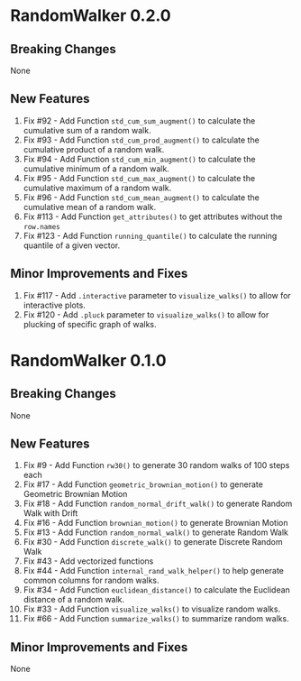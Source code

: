 # RandomWalker 0.2.0

## Breaking Changes
None

## New Features
1. Fix #92 - Add Function `std_cum_sum_augment()` to calculate the cumulative 
sum of a random walk.
2. Fix #93 - Add Function `std_cum_prod_augment()` to calculate the cumulative
product of a random walk.
3. Fix #94 - Add Function `std_cum_min_augment()` to calculate the cumulative
minimum of a random walk.
4. Fix #95 - Add Function `std_cum_max_augment()` to calculate the cumulative
maximum of a random walk.
5. Fix #96 - Add Function `std_cum_mean_augment()` to calculate the cumulative
mean of a random walk.
6. Fix #113 - Add Function `get_attributes()` to get attributes without the `row.names`
7. Fix #123 - Add Function `running_quantile()` to calculate the running quantile
of a given vector.

## Minor Improvements and Fixes
1. Fix #117 - Add `.interactive` parameter to `visualize_walks()` to allow for
interactive plots.
2. Fix #120 - Add `.pluck` parameter to `visualize_walks()` to allow for plucking
of specific graph of walks.

# RandomWalker 0.1.0

## Breaking Changes
None

## New Features
1. Fix #9 - Add Function `rw30()` to generate 30 random walks of 100 steps each
2. Fix #17 - Add Function `geometric_brownian_motion()` to generate Geometric Brownian Motion
3. Fix #18 - Add Function `random_normal_drift_walk()` to generate Random Walk with Drift
4. Fix #16 - Add Function `brownian_motion()` to generate Brownian Motion
5. Fix #13 - Add Function `random_normal_walk()` to generate Random Walk
6. Fix #30 - Add Function `discrete_walk()` to generate Discrete Random Walk
7. Fix #43 - Add vectorized functions
8. Fix #44 - Add Function `internal_rand_walk_helper()` to help generate common
columns for random walks.
9. Fix #34 - Add Function `euclidean_distance()` to calculate the Euclidean distance
of a random walk.
10. Fix #33 - Add Function `visualize_walks()` to visualize random walks.
11. Fix #66 - Add Function `summarize_walks()` to summarize random walks.

## Minor Improvements and Fixes
None
